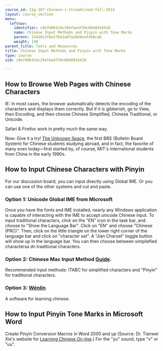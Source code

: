 ```yaml
---
course_id: 21g-107-chinese-i-streamlined-fall-2014
layout: course_section
menu:
  leftnav:
    identifier: c8e7d963cbc39efee4f39c60e8916418
    name: Chinese Input Methods and Pinyin with Tone Marks
    parent: 1541613f8e57643a07a28d4eaf450cab
    weight: 130
parent_title: Tools and Resources
title: Chinese Input Methods and Pinyin with Tone Marks
type: course
uid: c8e7d963cbc39efee4f39c60e8916418

---
```


How to Browse Web Pages with Chinese Characters
-----------------------------------------------

IE: In most cases, the browser automatically detects the encoding of the characters and displays them correctly. But if it is gibberish, go to View, then Encoding, and then choose Chinese Simplified, Chinese Traditional, or Unicode.

Safari & Firefox work in pretty much the same way.

Now: Give it a try! [The Unknown Space](http://www.mitbbs.com/), the first BBS (Bulletin Board System) for Chinese students studying abroad, and in fact, the favorite of many even today—first started by, of course, MIT's international students from China in the early 1990s.

How to Input Chinese Characters with Pinyin
-------------------------------------------

For our discussion board, you can input directly using Global IME. Or you can use one of the other systems and cut and paste.

### Option 1: Unicode Global IME from Microsoft

Once you have the fonts and IME installed, nearly any Windows application is capable of interacting with the IME to accept unicode Chinese input. To input traditional characters, click on the "EN" icon in the task bar, and choose to "Show the Language Bar". Click on "EN" and choose "Chinese (PRC)". Then, click on the little triangle on the lower right corner of the language bar and click on "character set". A "Jian Charset" toggle button will show up in the language bar. You can then choose between simpliefied charactersa dn traditional characters.

### Option 2: Chinese Mac Input Method [Guide](https://support.apple.com/guide/chinese-input-method/set-up-the-input-source-cim6023ab944/mac).

Recommended input methods: ITABC for simplified characters and "Pinyin" for traditional characters.

### Option 3: [Wénlín](http://www.wenlin.com/)

A software for learning chinese.

How to Input Pinyin Tone Marks in Microsoft Word
------------------------------------------------

Create Pinyin Conversion Macros in Word 2000 and up (Source: Dr. Tianwei Xie's website for [Learning Chinese On-line](http://www.csulb.edu/~txie/PINYIN/pinyin.htm).) For the "yu" sound, type "v" or "uu".